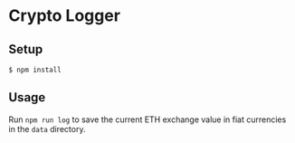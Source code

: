 # Crypto Logger

## Setup

    $ npm install

## Usage

Run `npm run log` to save the current ETH exchange value in fiat currencies in the `data` directory.
